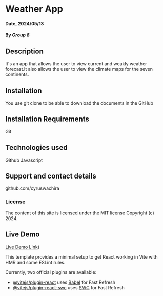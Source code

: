 # Weather App
#### Date, 2024/05/13

#### By *Group 8*

## Description
It's an app that allows the user to view current and weakly weather forecast.It also allows the user to view the climate maps for the seven continents.

## Installation
You use git clone to be able to download the documents in the GitHub

## Installation Requirements
Git

## Technologies used
Github
Javascript

## Support and contact details
github.com/cyruswachira

### License
The content of this site is licensed under the MIT license
Copyright (c) 2024.


## Live Demo
[Live Demo Link](https://weather-app-kappa-hazel.vercel.app/weather-app))

This template provides a minimal setup to get React working in Vite with HMR and some ESLint rules.

Currently, two official plugins are available:

- [@vitejs/plugin-react](https://github.com/vitejs/vite-plugin-react/blob/main/packages/plugin-react/README.md) uses [Babel](https://babeljs.io/) for Fast Refresh
- [@vitejs/plugin-react-swc](https://github.com/vitejs/vite-plugin-react-swc) uses [SWC](https://swc.rs/) for Fast Refresh
